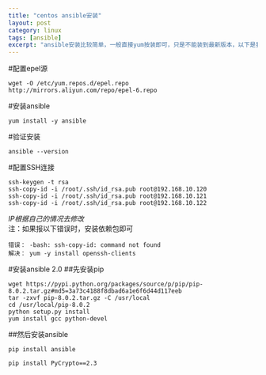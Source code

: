 ```yaml
---
title: "centos ansible安装"
layout: post
category: linux
tags: [ansible]
excerpt: "ansible安装比较简单，一般直接yum按装即可，只是不能装到最新版本，以下是我的简单安装。"  
---
```



#配置epel源  

	wget -O /etc/yum.repos.d/epel.repo http://mirrors.aliyun.com/repo/epel-6.repo

#安装ansible

	yum install -y ansible

#验证安装

	ansible --version

#配置SSH连接

    ssh-keygen -t rsa
    ssh-copy-id -i /root/.ssh/id_rsa.pub root@192.168.10.120
    ssh-copy-id -i /root/.ssh/id_rsa.pub root@192.168.10.121
    ssh-copy-id -i /root/.ssh/id_rsa.pub root@192.168.10.122

*IP根据自己的情况去修改*  
注：如果报以下错误时，安装依赖包即可  

    错误： -bash: ssh-copy-id: command not found
    解决： yum -y install openssh-clients

#安装ansible 2.0
##先安装pip  

    wget https://pypi.python.org/packages/source/p/pip/pip-8.0.2.tar.gz#md5=3a73c4188f8dbad6a1e6f6d44d117eeb
    tar -zxvf pip-8.0.2.tar.gz -C /usr/local
    cd /usr/local/pip-8.0.2
    python setup.py install
    yum install gcc python-devel

##然后安装ansible

	pip install ansible

	pip install PyCrypto==2.3